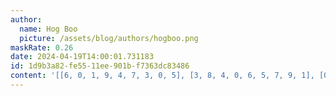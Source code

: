 ```yaml
---
author:
  name: Hog Boo
  picture: /assets/blog/authors/hogboo.png
maskRate: 0.26
date: 2024-04-19T14:00:01.731183
id: 1d9b3a82-fe55-11ee-901b-f7363dc83486
content: '[[6, 0, 1, 9, 4, 7, 3, 0, 5], [3, 8, 4, 0, 6, 5, 7, 9, 1], [0, 7, 0, 3, 1, 0, 0, 4, 0], [9, 5, 0, 7, 8, 1, 0, 6, 0], [0, 6, 8, 5, 0, 9, 0, 0, 2], [1, 3, 0, 6, 0, 4, 9, 5, 8], [2, 9, 3, 4, 0, 6, 8, 1, 7], [8, 4, 5, 1, 7, 2, 6, 3, 9], [7, 0, 0, 8, 9, 3, 5, 0, 4]]'
---
```

